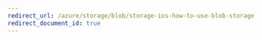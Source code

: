 ```yaml
---
redirect_url: /azure/storage/blob/storage-ios-how-to-use-blob-storage
redirect_document_id: true
---
```


